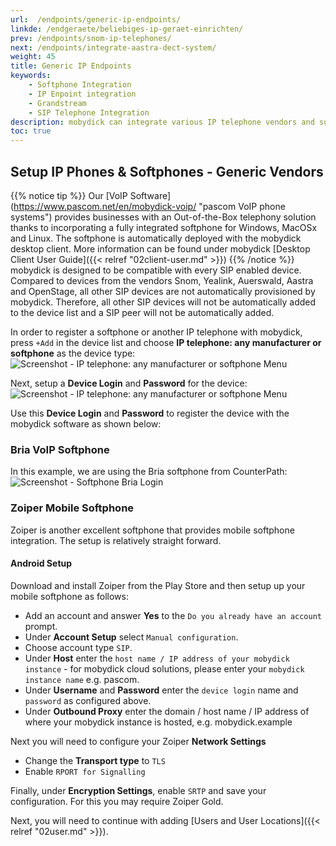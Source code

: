 ```yaml
---
url:  /endpoints/generic-ip-endpoints/
linkde: /endgeraete/beliebiges-ip-geraet-einrichten/
prev: /endpoints/snom-ip-telephones/
next: /endpoints/integrate-aastra-dect-system/
weight: 45
title: Generic IP Endpoints
keywords: 
    - Softphone Integration
    - IP Enpoint integration
    - Grandstream
    - SIP Telephone Integration
description: mobydick can integrate various IP telephone vendors and supports all available SIP softphones
toc: true
---
```


## Setup IP Phones & Softphones - Generic Vendors

{{% notice tip %}}
Our [VoIP Software] (https://www.pascom.net/en/mobydick-voip/ "pascom VoIP phone systems") provides businesses with an Out-of-the-Box telephony solution thanks to incorporating a fully integrated softphone for Windows, MacOSx and Linux. The softphone is automatically deployed with the mobydick desktop client. More information can be found under mobydick [Desktop Client User Guide]({{< relref "02client-user.md" >}})
{{% /notice %}}
mobydick is designed to be compatible with every SIP enabled device. Compared to devices from the vendors Snom, Yealink, Auerswald, Aastra and OpenStage, all other SIP devices are not automatically provisioned by mobydick. Therefore, all other SIP devices will not be automatically added to the device list and a SIP peer will not be automatically added.

In order to register a softphone or another IP telephone with mobydick, press `+Add` in the device list and choose **IP telephone: any manufacturer or softphone** as the device type:
![Screenshot - IP telephone: any manufacturer or softphone Menu](../../images/device_add_softphone.png?width=80% "IP telephone: any manufacturer or softphone Menu")

Next, setup a **Device Login** and **Password** for the device:
![Screenshot - IP telephone: any manufacturer or softphone Menu](../../images/device_softphone_detail.png?width=100% "IP telephone: any manufacturer or softphone Menu")

Use this **Device Login** and **Password** to register the device with the mobydick software as shown below: 
 
### Bria VoIP Softphone

In this example, we are using the Bria softphone from CounterPath:
![Screenshot - Softphone Bria Login ](../../images/device_softphone_bria_settings.png?width=50% "Softphone Bria Login")

### Zoiper Mobile Softphone

Zoiper is another excellent softphone that provides mobile softphone integration. The setup is relatively straight forward. 

#### Android Setup

Download and install Zoiper from the Play Store and then setup up your mobile softphone as follows: 

* Add an account and answer **Yes** to the `Do you already have an account` prompt. 
* Under **Account Setup** select `Manual configuration`.
* Choose account type `SIP`.
* Under **Host** enter the `host name / IP address of your mobydick instance` - for mobydick cloud solutions, please enter your `mobydick instance name` e.g. pascom.
* Under **Username** and **Password** enter the `device login` name and `password` as configured above.
* Under **Outbound Proxy** enter the domain / host name / IP address of where your mobydick instance is hosted, e.g. mobydick.example

Next you will need to configure your Zoiper **Network Settings**

* Change the **Transport type** to `TLS`
* Enable `RPORT for Signalling`

Finally, under **Encryption Settings**, enable `SRTP` and save your configuration.  For this you may require Zoiper Gold.


<!--#### iOS Setup

### CSipSimple

CSipSimple is another popular OpenSource softphone that available to download from the [Google Play Store] (https://play.google.com/store/apps/details?id=com.csipsimple&hl=en "CSipSimple Softphone").-->
Next, you will need to continue with adding [Users and User Locations]({{< relref "02user.md" >}}).

